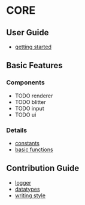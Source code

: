 # CORE

## User Guide

- [getting started](getting_started.md)


## Basic Features

### Components

- TODO renderer
- TODO blitter
- TODO input
- TODO ui

### Details

- [constants](constants.md)
- [basic functions](basics.md)


## Contribution Guide

- [logger](logger.md)
- [datatypes](datatypes.md)
- [writing style](writing_style.md)
